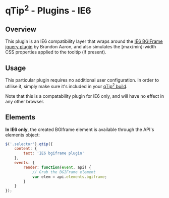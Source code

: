 # qTip<sup>2</sup> - Plugins - IE6

<a name="overview"></a>
## Overview
This plugin is an IE6 compatibility layer that wraps around the [IE6 BGIFrame jquery plugin](http://plugins.jquery.com/project/bgiframe) by Brandon Aaron, and also simulates the [max/min]-width CSS properties applied to the tooltip (if present).

<a name="usage"></a>
## Usage
This particular plugin requires no additional user configuration. In order to utilise it, simply make sure it's included in your [qTip<sup>2</sup> build](http://craigsworks.com/projects/qtip2/tutorials/github).

Note that this is a compatability plugin for IE6 only, and will have no effect in any other browser.

<a name="elements"></a>
## Elements
**In IE6 only**, the created BGIframe element is available through the API's elements object:

```js
$('.selector').qtip({
	content: {
		text: 'IE6 bgiframe plugin'
	},
	events: {
		render: function(event, api) {
			// Grab the BGIFrame element
			var elem = api.elements.bgiframe;
		}
	}
});
```